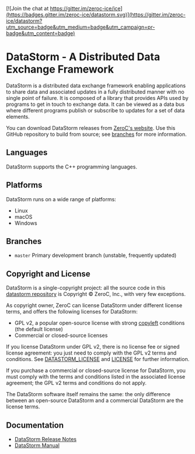 [![Join the chat at https://gitter.im/zeroc-ice/ice](https://badges.gitter.im/zeroc-ice/datastorm.svg)](https://gitter.im/zeroc-ice/datastorm?utm_source=badge&utm_medium=badge&utm_campaign=pr-badge&utm_content=badge)

# DataStorm - A Distributed Data Exchange Framework

DataStorm is a distributed data exchange framework enabling applications to
share data and associated updates in a fully distributed manner with no single
point of failure. It is composed of a library that provides APIs used by
programs to get in touch to exchange data. It can be viewed as a data bus where
different programs publish or subscribe to updates for a set of data elements.

You can download DataStorm releases from [ZeroC's website](https://zeroc.com/downloads/datastorm).
Use this GitHub repository to build from source; see [branches](#branches) for more
information.

## Languages

DataStorm supports the C++ programming languages.

## Platforms

DataStorm runs on a wide range of platforms:

- Linux
- macOS
- Windows

## Branches

- `master`
  Primary development branch (unstable, frequently updated)

## Copyright and License

DataStorm is a single-copyright project: all the source code in this [datastorm
repository](https://github.com/zeroc-ice/datastorm) is Copyright &copy;
ZeroC, Inc., with very few exceptions.

As copyright owner, ZeroC can license DataStorm under different license terms,
and offers the following licenses for DataStorm:
- GPL v2, a popular open-source license with strong
[copyleft](http://en.wikipedia.org/wiki/Copyleft) conditions (the default
license)
- Commercial or closed-source licenses

If you license DataStorm under GPL v2, there is no license fee or signed license
agreement: you just need to comply with the GPL v2 terms and conditions. See
[DATASTORM_LICENSE](./DATASTORM_LICENSE) and [LICENSE](./LICENSE) for further
information.

If you purchase a commercial or closed-source license for DataStorm, you must
comply with the terms and conditions listed in the associated license agreement;
the GPL v2 terms and conditions do not apply.

The DataStorm software itself remains the same: the only difference between an
open-source DataStorm and a commercial DataStorm are the license terms.

## Documentation

- [DataStorm Release Notes](https://doc.zeroc.com/display/Rel/DataStorm+0.1.0+Release+Notes)
- [DataStorm Manual](https://doc.zeroc.com/display/DataStorm01/Home)
